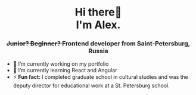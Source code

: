 <h1 align="center">Hi there👋<br> I'm Alex.</h1>
<h3 align="center"><strike>Junior? Beginner? </strike> Frontend developer from Saint-Petersburg, Russia</h3>
<ul>
<li>🔭 I’m currently working on my portfolio</li>
<li>🌱 I’m currently learning React and Angular</li>
<li>⚡ <strong>Fun fact: </strong> I completed graduate school in cultural studies and was the deputy director for educational work at a St. Petersburg school.</li>
</ul>


